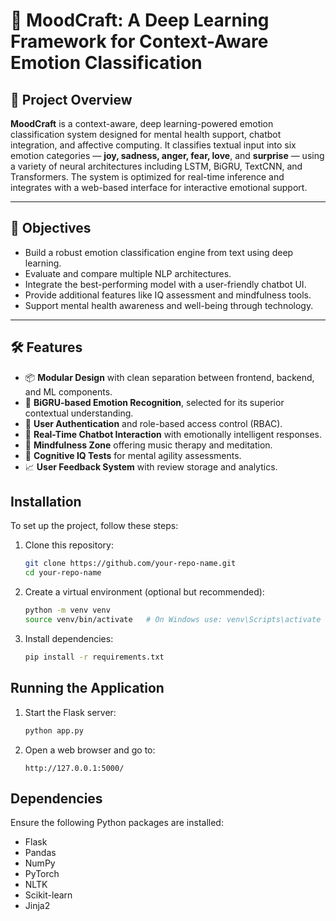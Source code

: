 # 💬 MoodCraft: A Deep Learning Framework for Context-Aware Emotion Classification

## 🧠 Project Overview

**MoodCraft** is a context-aware, deep learning-powered emotion classification system designed for mental health support, chatbot integration, and affective computing. It classifies textual input into six emotion categories — **joy, sadness, anger, fear, love**, and **surprise** — using a variety of neural architectures including LSTM, BiGRU, TextCNN, and Transformers. The system is optimized for real-time inference and integrates with a web-based interface for interactive emotional support.

---

## 🎯 Objectives

- Build a robust emotion classification engine from text using deep learning.
- Evaluate and compare multiple NLP architectures.
- Integrate the best-performing model with a user-friendly chatbot UI.
- Provide additional features like IQ assessment and mindfulness tools.
- Support mental health awareness and well-being through technology.

---

## 🛠️ Features

- 📦 **Modular Design** with clean separation between frontend, backend, and ML components.
- 🧠 **BiGRU-based Emotion Recognition**, selected for its superior contextual understanding.
- 🔐 **User Authentication** and role-based access control (RBAC).
- 💬 **Real-Time Chatbot Interaction** with emotionally intelligent responses.
- 🧘 **Mindfulness Zone** offering music therapy and meditation.
- 🧪 **Cognitive IQ Tests** for mental agility assessments.
- 📈 **User Feedback System** with review storage and analytics.


## Installation

To set up the project, follow these steps:

1. Clone this repository:
   ```sh
   git clone https://github.com/your-repo-name.git
   cd your-repo-name
   ```
2. Create a virtual environment (optional but recommended):
   ```sh
   python -m venv venv
   source venv/bin/activate   # On Windows use: venv\Scripts\activate
   ```
3. Install dependencies:
   ```sh
   pip install -r requirements.txt
   ```

## Running the Application

1. Start the Flask server:
   ```sh
   python app.py
   ```
2. Open a web browser and go to:
   ```
   http://127.0.0.1:5000/
   ```

## Dependencies

Ensure the following Python packages are installed:

- Flask
- Pandas
- NumPy
- PyTorch
- NLTK
- Scikit-learn
- Jinja2
 
 
